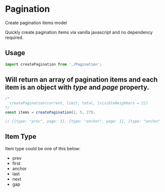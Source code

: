 # Pagination
Create pagination items model

Quickly create pagination items via vanilla javascript and no dependency required.

## Usage
```javascript
import createPagination from './Pagination';
```

## Will return an array of pagination items and each item is an object with *type* and *page* property.
```javascript
/*
  createPagination(current, limit, total, [visibleNeighbors = 2])
*/
const items = createPagination(2, 5, 27);

// [{type: "prev", page: 1}, {type: "anchor", page: 1}, {type: "anchor", page: 2}, {type: "anchor", page: 3}, {type: "anchor", page: 4}, {type: "gap"}, {type: "last", page: 6}, {type: "next", page: 3}] (8)
```

## Item Type
Item type could be one of this below:
* prev
* first
* anchor
* last
* next
* gap